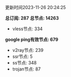 更新时间2023-11-26 20:24:25

**总订阅: 287**
**总节点: 14263**
- vless节点: 334

**google ping有效节点: 679**
- v2ray节点: 239
- ssr节点: 5
- ss节点: 348
- trojan节点: 87
